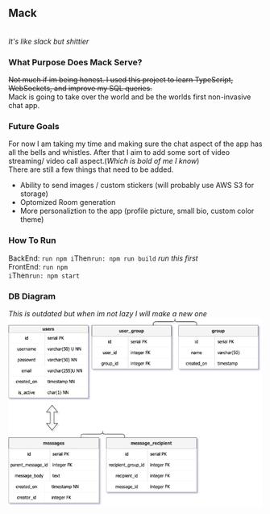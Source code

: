 ## Mack
<br />
<em>It's like slack but shittier</em>
<br />

### What Purpose Does Mack Serve?
~~Not much if im being honest. I used this project to learn TypeScript, WebSockets, and improve my SQL queries.~~<br />
Mack is going to take over the world and be the worlds first non-invasive chat app. <br />

### Future Goals
For now I am taking my time and making sure the chat aspect of the app has all the bells and whistles. After that I aim to add some sort of video streaming/ video call aspect.(*Which is bold of me I know*) <br />
There are still a few things that need to be added.<br />
<ul>
<li>Ability to send images / custom stickers (will probably use AWS S3 for storage)</li>
<li>Optomized Room generation</li>
<li>More personaliztion to the app (profile picture, small bio, custom color theme)</li>
</ul>

### How To Run
BackEnd: <code>run npm i</code>Then<code>run: npm run build</code> *run this first*<br />
FrontEnd: <code>run npm i</code>Then<code>run: npm start</code><br />


### DB Diagram
*This is outdated but when im not lazy I will make a new one*
<img src="./resources/db_tables.png">
